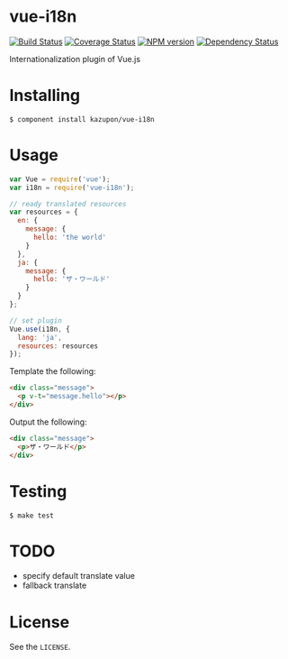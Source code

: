 # vue-i18n

[![Build Status](https://travis-ci.org/kazupon/vue-i18n.svg?branch=master)](https://travis-ci.org/kazupon/vue-i18n) [![Coverage Status](https://coveralls.io/repos/kazupon/vue-i18n/badge.png)](https://coveralls.io/r/kazupon/vue-i18n) [![NPM version](https://badge.fury.io/js/vue-i18n.svg)](http://badge.fury.io/js/vue-i18n) [![Dependency Status](https://david-dm.org/kazupon/vue-i18n.svg)](https://david-dm.org/kazupon/vue-i18n) 

Internationalization plugin of Vue.js


# Installing

```shell
$ component install kazupon/vue-i18n
```


# Usage

```js
var Vue = require('vue');
var i18n = require('vue-i18n');

// ready translated resources
var resources = {
  en: {
    message: {
      hello: 'the world'
    }
  },
  ja: {
    message: {
      hello: 'ザ・ワールド'
    }
  }
};

// set plugin
Vue.use(i18n, {
  lang: 'ja',
  resources: resources 
});
```

Template the following:

```html
<div class="message">
  <p v-t="message.hello"></p>
</div>
```

Output the following:

```html
<div class="message">
  <p>ザ・ワールド</p>
</div>
```


# Testing

```shell
$ make test
```


# TODO
- specify default translate value
- fallback translate


# License

See the `LICENSE`.
